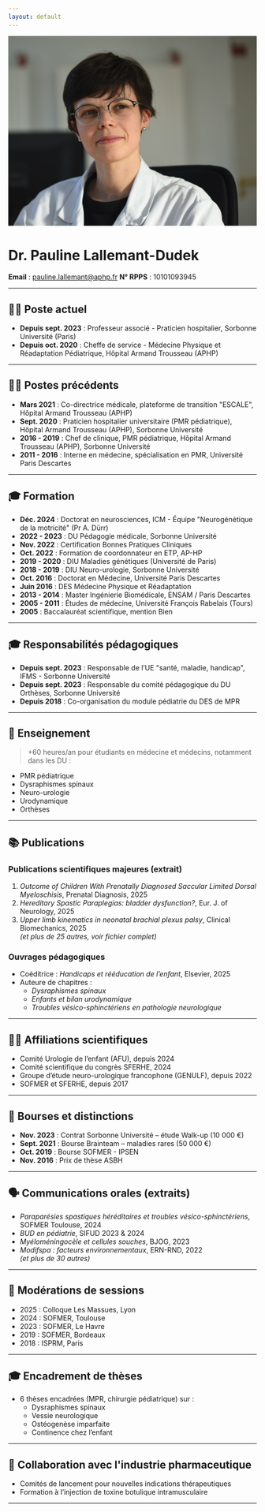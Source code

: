 ```yaml
---
layout: default
---
```


![Banner](assets/photoPLD_v2.jpg)


# Dr. Pauline Lallemant-Dudek

**Email** : pauline.lallemant@aphp.fr
**N° RPPS** : 10101093945 

---

## 🧑‍⚕️ Poste actuel

- **Depuis sept. 2023** : Professeur associé - Praticien hospitalier, Sorbonne Université (Paris)
- **Depuis oct. 2020** : Cheffe de service - Médecine Physique et Réadaptation Pédiatrique, Hôpital Armand Trousseau (APHP)

---

## 🧑‍💼 Postes précédents

- **Mars 2021** : Co-directrice médicale, plateforme de transition "ESCALE", Hôpital Armand Trousseau (APHP)
- **Sept. 2020** : Praticien hospitalier universitaire (PMR pédiatrique), Hôpital Armand Trousseau (APHP), Sorbonne Université
- **2016 - 2019** : Chef de clinique, PMR pédiatrique, Hôpital Armand Trousseau (APHP), Sorbonne Université
- **2011 - 2016** : Interne en médecine, spécialisation en PMR, Université Paris Descartes

---

## 🎓 Formation

- **Déc. 2024** : Doctorat en neurosciences, ICM - Équipe "Neurogénétique de la motricité" (Pr A. Dürr)
- **2022 - 2023** : DU Pédagogie médicale, Sorbonne Université
- **Nov. 2022** : Certification Bonnes Pratiques Cliniques
- **Oct. 2022** : Formation de coordonnateur en ETP, AP-HP
- **2019 - 2020** : DIU Maladies génétiques (Université de Paris)
- **2018 - 2019** : DIU Neuro-urologie, Sorbonne Université
- **Oct. 2016** : Doctorat en Médecine, Université Paris Descartes
- **Juin 2016** : DES Médecine Physique et Réadaptation
- **2013 - 2014** : Master Ingénierie Biomédicale, ENSAM / Paris Descartes
- **2005 - 2011** : Études de médecine, Université François Rabelais (Tours)
- **2005** : Baccalauréat scientifique, mention Bien

---

## 🎓 Responsabilités pédagogiques

- **Depuis sept. 2023** : Responsable de l’UE "santé, maladie, handicap", IFMS - Sorbonne Université
- **Depuis sept. 2023** : Responsable du comité pédagogique du DU Orthèses, Sorbonne Université
- **Depuis 2018** : Co-organisation du module pédiatrie du DES de MPR

---

## 📘 Enseignement

> +60 heures/an pour étudiants en médecine et médecins, notamment dans les DU :
- PMR pédiatrique
- Dysraphismes spinaux
- Neuro-urologie
- Urodynamique
- Orthèses

---

## 📚 Publications

### Publications scientifiques majeures (extrait)

1. *Outcome of Children With Prenatally Diagnosed Saccular Limited Dorsal Myeloschisis*, Prenatal Diagnosis, 2025  
2. *Hereditary Spastic Paraplegias: bladder dysfunction?*, Eur. J. of Neurology, 2025  
3. *Upper limb kinematics in neonatal brachial plexus palsy*, Clinical Biomechanics, 2025  
*(et plus de 25 autres, voir fichier complet)*

### Ouvrages pédagogiques

- Coéditrice : *Handicaps et rééducation de l’enfant*, Elsevier, 2025  
- Auteure de chapitres :
  - *Dysraphismes spinaux*
  - *Enfants et bilan urodynamique*
  - *Troubles vésico-sphinctériens en pathologie neurologique*

---

## 👩‍🔬 Affiliations scientifiques

- Comité Urologie de l’enfant (AFU), depuis 2024
- Comité scientifique du congrès SFERHE, 2024
- Groupe d’étude neuro-urologique francophone (GENULF), depuis 2022
- SOFMER et SFERHE, depuis 2017

---

## 🏅 Bourses et distinctions

- **Nov. 2023** : Contrat Sorbonne Université – étude Walk-up (10 000 €)
- **Sept. 2021** : Bourse Brainteam – maladies rares (50 000 €)
- **Oct. 2019** : Bourse SOFMER - IPSEN
- **Nov. 2016** : Prix de thèse ASBH

---

## 🗣️ Communications orales (extraits)

- *Paraparésies spastiques héréditaires et troubles vésico-sphinctériens*, SOFMER Toulouse, 2024  
- *BUD en pédiatrie*, SIFUD 2023 & 2024  
- *Myéloméningocèle et cellules souches*, BJOG, 2023  
- *Modifspa : facteurs environnementaux*, ERN-RND, 2022  
*(et plus de 30 autres)*

---

## 🎤 Modérations de sessions

- 2025 : Colloque Les Massues, Lyon  
- 2024 : SOFMER, Toulouse  
- 2023 : SOFMER, Le Havre  
- 2019 : SOFMER, Bordeaux  
- 2018 : ISPRM, Paris  

---

## 🎓 Encadrement de thèses

- 6 thèses encadrées (MPR, chirurgie pédiatrique) sur :  
  - Dysraphismes spinaux  
  - Vessie neurologique  
  - Ostéogenèse imparfaite  
  - Continence chez l’enfant

---

## 💊 Collaboration avec l'industrie pharmaceutique

- Comités de lancement pour nouvelles indications thérapeutiques  
- Formation à l’injection de toxine botulique intramusculaire

---

